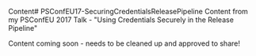 
Content# PSConfEU17-SecuringCredentialsReleasePipeline
Content from my PSConfEU 2017 Talk - "Using Credentials Securely in the Release Pipeline"

Content coming soon - needs to be cleaned up and approved to share!
